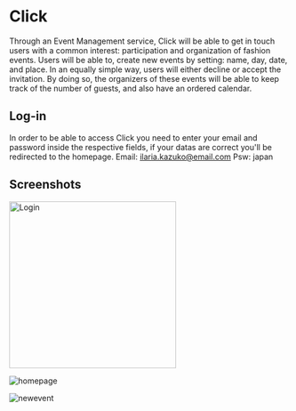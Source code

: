 # Click

Through an Event Management service, Click will be able to get in touch users with a common interest: participation and organization of fashion events.
Users will be able to, create new events by setting: name, day, date, and place.
In an equally simple way, users will either decline or accept the invitation.
By doing so, the organizers of these events will be able to keep track of the number of guests, and also have an ordered calendar.

## Log-in

In order to be able to access Click you need to enter your email and password inside the respective fields, if your datas are correct you'll be redirected to the homepage.
Email: ilaria.kazuko@email.com
Psw: japan

## Screenshots

<img src="https://user-images.githubusercontent.com/32071980/33380110-48cb74ee-d51a-11e7-98e0-ebd244d36578.png" alt="Login" width="300">

![homepage](https://user-images.githubusercontent.com/32071980/33380109-48ac475e-d51a-11e7-8e32-84bcfe5c83d8.png)

![newevent](https://user-images.githubusercontent.com/32071980/33380115-4923afd8-d51a-11e7-8543-47cc4bc66fda.png)
